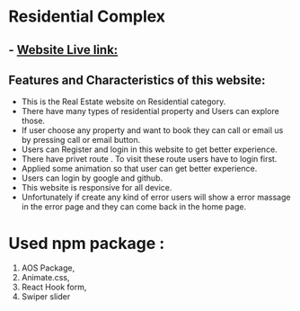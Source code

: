 # Residential Complex

## - [Website Live link:](https://residential-complex-7bc02.web.app)

## Features and Characteristics of this website:

- This is the Real Estate website on Residential category.
- There have many types of residential property and Users can explore those.
- If user choose any property and want to book they can call or email us by pressing call or email button.
- Users can Register and login in this website to get better experience.
- There have privet route . To visit these route users have to login first.
- Applied some animation so that user can get better experience.
- Users can login by google and github.
- This website is responsive for all device.
- Unfortunately if create any kind of error users will show a error massage in the error page    and they can come back in the home page.



# Used npm package :

1. AOS Package,
2. Animate.css,
3. React Hook form,
4. Swiper slider



